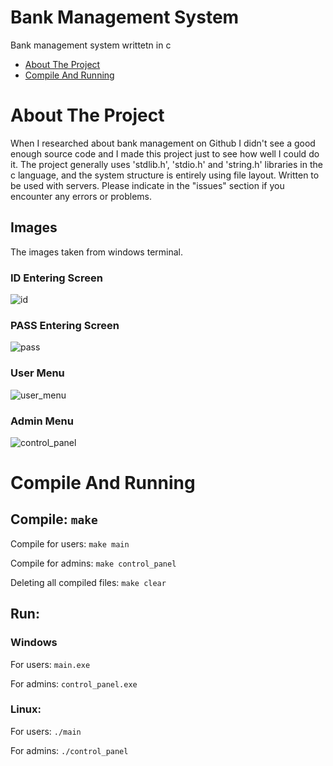 # Bank Management System
Bank management system writtetn in c

* [About The Project](#about-the-project)
* [Compile And Running](#compile-and-running)

# About The Project
When I researched about bank management on Github I didn't see a good enough source code and I made this project just to see how well I could do it. The project generally uses 'stdlib.h', 'stdio.h' and 'string.h' libraries in the c language, and the system structure is entirely using file layout. Written to be used with servers. Please indicate in the "issues" section if you encounter any errors or problems.

## Images
The images taken from windows terminal.

### ID Entering Screen
![id](https://user-images.githubusercontent.com/77579421/121190327-9dd97300-c873-11eb-85bd-437bf9df8fdf.PNG)

### PASS Entering Screen
![pass](https://user-images.githubusercontent.com/77579421/121190330-9fa33680-c873-11eb-96dd-f2b9f2299243.PNG)

### User Menu
![user_menu](https://user-images.githubusercontent.com/77579421/121190337-a03bcd00-c873-11eb-9dde-57b3440ebb3a.PNG)

### Admin Menu
![control_panel](https://user-images.githubusercontent.com/77579421/121190345-a2059080-c873-11eb-96e0-4a72a67d5a70.PNG)


# Compile And Running

## Compile: ` make `

Compile for users: ` make main `

Compile for admins: ` make control_panel `

Deleting all compiled files: ` make clear `

## Run: 

### Windows

For users: ` main.exe ` 

For admins: ` control_panel.exe `

### Linux: 

For users: ` ./main ` 

For admins: ` ./control_panel `
